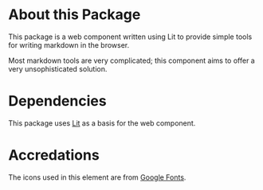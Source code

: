 # About this Package

This package is a web component written using Lit to provide simple tools for writing markdown in the browser.

Most markdown tools are very complicated; this component aims to offer a very unsophisticated solution.

# Dependencies

This package uses [Lit](https://lit.dev/) as a basis for the web component.

# Accredations

The icons used in this element are from [Google Fonts](https://fonts.google.com/).
